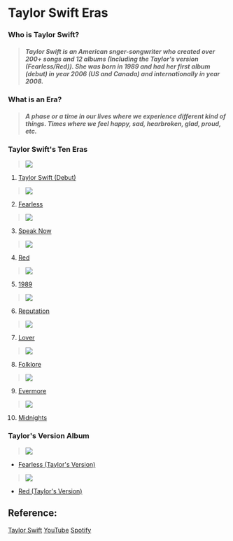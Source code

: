 # Taylor Swift Eras
### **Who is Taylor Swift?**
> ##### *Taylor Swift is an American snger-songwriter who created over 200+ songs and 12 albums (Including the Taylor's version (Fearless/Red)). She was born in 1989 and had her first album (debut) in year 2006 (US and Canada) and internationally in year 2008.*
### What is an Era?
> ##### *A phase or a time in our lives where we experience different kind of things. Times where we feel happy, sad, hearbroken, glad, proud, etc.*

### Taylor Swift's Ten Eras
>![](Debut.png) 
1. [Taylor Swift (Debut)](https://open.spotify.com/album/5eyZZoQEFQWRHkV2xgAeBw?si=U2nHRIQmQpK_bijv7AEpxw)
>![](Fearless.png) 
2. [Fearless](https://open.spotify.com/album/4hDok0OAJd57SGIT8xuWJH?si=bE-oG8k1R1G9XxWlf54Q8w)
>![](Speak_Now.png) 
3. [Speak Now](https://open.spotify.com/album/6Ar2o9KCqcyYF9J0aQP3au?si=vpM3fWPiTB20g_oYtQHIbw)
>![](Red.png) 
4. [Red](https://open.spotify.com/album/1KVKqWeRuXsJDLTW0VuD29?si=kl-48DiOR4ygtwiWChb4ag)
>![](1989.png) 
5. [1989](https://youtube.com/playlist?list=OLAK5uy_lglIKPOFCG5X9_Rf4Hxsmmh9GEeHL94Jo)
>![](Reputation.png) 
6. [Reputation](https://youtube.com/playlist?list=OLAK5uy_kyYsExXByLh2281MMfi0QvZJF5epEUxbk)
>![](Lover.png) 
7. [Lover](https://youtube.com/playlist?list=PLINj2JJM1jxObDqF8VXonjQhrBnnMrtGH)
>![](Folklore.png) 
8. [Folklore](https://youtube.com/playlist?list=PLINj2JJM1jxNNBnGb3WvHmcyCyfl0VlJX)
>![](Evermore.png) 
9. [Evermore](https://youtube.com/playlist?list=PLINj2JJM1jxP3taLik1NA6CFs5L-TD7uw)
>![](Midnights.jfif) 
10. [Midnights](https://youtube.com/playlist?list=PLINj2JJM1jxP5aYiX47uBCRu9g8JItDWp)

### **Taylor's Version Album**
>![](FearlessTV.png)
- [Fearless (Taylor's Version)](https://open.spotify.com/album/4hDok0OAJd57SGIT8xuWJH?si=LNe6_RX9QbmQhp-UP1YR8A)
>![](RedTV.png)
- [Red (Taylor's Version)](https://open.spotify.com/album/6kZ42qRrzov54LcAk4onW9?si=hfzEj295TBWDbFPMcnF0DQ)

## **Reference:**
[Taylor Swift](https://en.wikipedia.org/wiki/Taylor_Swift)
[YouTube](https://www.youtube.com/)
[Spotify](https://open.spotify.com/)

	
